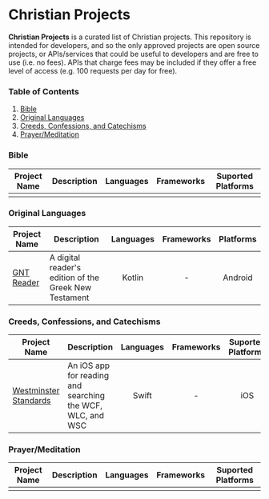 # Christian Projects

**Christian Projects** is a curated list of Christian projects. This repository is intended for developers, and so the only approved projects are open source projects, or APIs/services that could be useful to developers and are free to use (i.e. no fees). APIs that charge fees may be included if they offer a free level of access (e.g. 100 requests per day for free).

### Table of Contents

1. [Bible](#bible)
1. [Original Languages](#original-languages)
1. [Creeds, Confessions, and Catechisms](#creeds-confessions-and-catechisms)
1. [Prayer/Meditation](#prayermeditation)

### Bible

Project Name | Description | Languages | Frameworks | Suported Platforms
-- | -- | -- | -- | --
 |  |  |  | 

### Original Languages

Project Name | Description | Languages | Frameworks | Platforms
--- | --- | :-: | :-: | :-:
[GNT Reader](https://github.com/mattrob33/sblgnt-reader) | A digital reader's edition of the Greek New Testament | Kotlin | - | Android

### Creeds, Confessions, and Catechisms

Project Name | Description | Languages | Frameworks | Suported Platforms
--- | --- | :-: | :-: | :-:
[Westminster Standards](https://github.com/mattrob33/westminster-ios) | An iOS app for reading and searching the WCF, WLC, and WSC | Swift | - | iOS

### Prayer/Meditation

Project Name | Description | Languages | Frameworks | Suported Platforms
-- | -- | -- | -- | --
 |  |  |  | 
